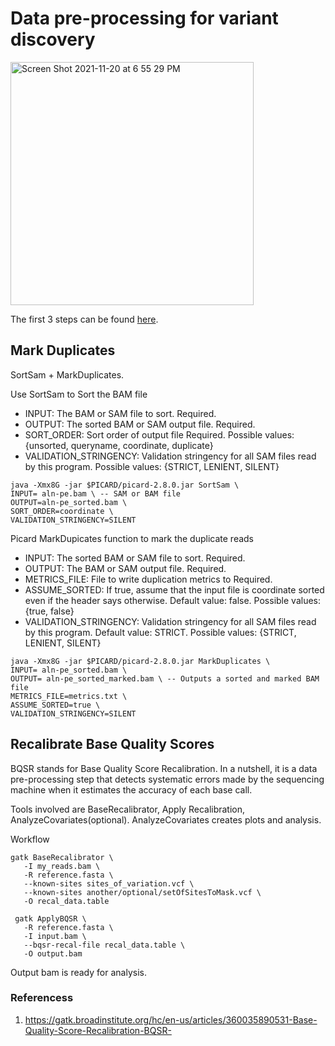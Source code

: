 # Data pre-processing for variant discovery

<img width="389" alt="Screen Shot 2021-11-20 at 6 55 29 PM" src="https://user-images.githubusercontent.com/31465978/142744295-159aaabf-c881-431f-8fdd-272d4a2ccd35.png">

The first 3 steps can be found [here][1].

## Mark Duplicates
SortSam + MarkDuplicates.

Use SortSam to Sort the BAM file
+ INPUT: The BAM or SAM file to sort. Required.
+ OUTPUT: The sorted BAM or SAM output file. Required.
+ SORT_ORDER: Sort order of output file Required. Possible values: {unsorted, queryname, coordinate, duplicate}
+ VALIDATION_STRINGENCY: Validation stringency for all SAM files read by this program. Possible values: {STRICT, LENIENT, SILENT}
```
java -Xmx8G -jar $PICARD/picard-2.8.0.jar SortSam \
INPUT= aln-pe.bam \ -- SAM or BAM file
OUTPUT=aln-pe_sorted.bam \
SORT_ORDER=coordinate \
VALIDATION_STRINGENCY=SILENT
```

Picard MarkDupicates function to mark the duplicate reads
+ INPUT: The sorted BAM or SAM file to sort. Required.
+ OUTPUT: The BAM or SAM output file. Required.
+ METRICS_FILE: File to write duplication metrics to Required.
+ ASSUME_SORTED: If true, assume that the input file is coordinate sorted even if the header says otherwise. Default value: false. Possible values: {true, false}
+ VALIDATION_STRINGENCY: Validation stringency for all SAM files read by this program. Default value: STRICT. Possible values: {STRICT, LENIENT, SILENT}
```
java -Xmx8G -jar $PICARD/picard-2.8.0.jar MarkDuplicates \
INPUT= aln-pe_sorted.bam \
OUTPUT= aln-pe_sorted_marked.bam \ -- Outputs a sorted and marked BAM file
METRICS_FILE=metrics.txt \
ASSUME_SORTED=true \
VALIDATION_STRINGENCY=SILENT
```

## Recalibrate Base Quality Scores

BQSR stands for Base Quality Score Recalibration. In a nutshell, it is a data pre-processing step that detects systematic errors made by the sequencing machine when it estimates the accuracy of each base call.

Tools involved are BaseRecalibrator, Apply Recalibration, AnalyzeCovariates(optional). AnalyzeCovariates creates plots and analysis.

Workflow
```
gatk BaseRecalibrator \
   -I my_reads.bam \
   -R reference.fasta \
   --known-sites sites_of_variation.vcf \
   --known-sites another/optional/setOfSitesToMask.vcf \
   -O recal_data.table
   
 gatk ApplyBQSR \
   -R reference.fasta \
   -I input.bam \
   --bqsr-recal-file recal_data.table \
   -O output.bam
```
Output bam is ready for analysis.


[1]: https://github.com/marianakhoul/GATK/tree/main/Map%20and%20clean%20up%20short%20read%20sequence%20data%20efficiently

### Referencess
1. https://gatk.broadinstitute.org/hc/en-us/articles/360035890531-Base-Quality-Score-Recalibration-BQSR-
